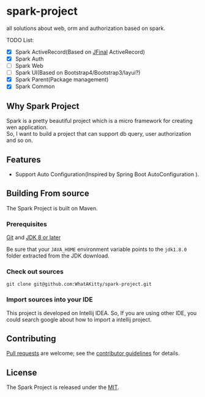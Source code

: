 # spark-project
all solutions about web, orm and authorization based on spark.

TODO List:  
- [x] Spark ActiveRecord(Based on [JFinal](https://github.com/jfinal/jfinal) ActiveRecord)
- [x] Spark Auth
- [ ] Spark Web
- [ ] Spark UI(Based on Bootstrap4/Bootstrap3/layui?)
- [x] Spark Parent(Package management)
- [x] Spark Common

## Why Spark Project
Spark is a pretty beautiful project which is a micro framework for creating wen application.  
So, I want to build a project that can support db query, user authorization and so on.

## Features
* Support Auto Configuration(Inspired by Spring Boot AutoConfiguration ).

## Building From source
The Spark Project is built on Maven.

### Prerequisites
[Git][] and [JDK 8 or later][JDK8 build]

Be sure that your `JAVA_HOME` environment variable points to the `jdk1.8.0` folder
extracted from the JDK download.

### Check out sources
`git clone git@github.com:WhatAKitty/spark-project.git`

### Import sources into your IDE
This project is developed on Intellij IDEA. So, If you are using other IDE, you could search google about how to import a intellij project.

## Contributing
[Pull requests][] are welcome; see the [contributor guidelines][] for details.

## License
The Spark Project is released under the [MIT][].

[Git]: http://help.github.com/set-up-git-redirect
[JDK8 build]: http://www.oracle.com/technetwork/java/javase/downloads
[Pull requests]: https://help.github.com/categories/collaborating-on-projects-using-issues-and-pull-requests/
[contributor guidelines]: https://github.com/WhatAKitty/spark-project
[MIT]: https://github.com/WhatAKitty/spark-project/blob/master/LICENSE
